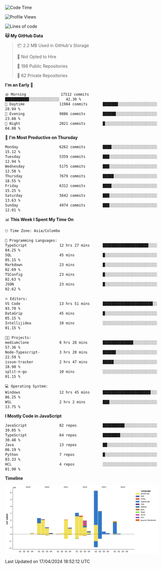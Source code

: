 
<!--START_SECTION:waka-->
![Code Time](http://img.shields.io/badge/Code%20Time-1%2C654%20hrs-blue)

![Profile Views](http://img.shields.io/badge/Profile%20Views-0-blue)

![Lines of code](https://img.shields.io/badge/From%20Hello%20World%20I%27ve%20Written-28.9%20million%20lines%20of%20code-blue)

**🐱 My GitHub Data** 

> 📦 2.2 MB Used in GitHub's Storage 
 > 
> 🚫 Not Opted to Hire
 > 
> 📜 198 Public Repositories 
 > 
> 🔑 62 Private Repositories 
 > 
**I'm an Early 🐤** 

```text
🌞 Morning                17512 commits       ███████████░░░░░░░░░░░░░░   42.30 % 
🌆 Daytime                11984 commits       ███████░░░░░░░░░░░░░░░░░░   28.94 % 
🌃 Evening                9886 commits        ██████░░░░░░░░░░░░░░░░░░░   23.88 % 
🌙 Night                  2021 commits        █░░░░░░░░░░░░░░░░░░░░░░░░   04.88 % 
```
📅 **I'm Most Productive on Thursday** 

```text
Monday                   6262 commits        ████░░░░░░░░░░░░░░░░░░░░░   15.12 % 
Tuesday                  5359 commits        ███░░░░░░░░░░░░░░░░░░░░░░   12.94 % 
Wednesday                5175 commits        ███░░░░░░░░░░░░░░░░░░░░░░   12.50 % 
Thursday                 7679 commits        █████░░░░░░░░░░░░░░░░░░░░   18.55 % 
Friday                   6312 commits        ████░░░░░░░░░░░░░░░░░░░░░   15.25 % 
Saturday                 5642 commits        ███░░░░░░░░░░░░░░░░░░░░░░   13.63 % 
Sunday                   4974 commits        ███░░░░░░░░░░░░░░░░░░░░░░   12.01 % 
```


📊 **This Week I Spent My Time On** 

```text
🕑︎ Time Zone: Asia/Colombo

💬 Programming Languages: 
TypeScript               12 hrs 27 mins      █████████████████████░░░░   84.25 % 
SQL                      45 mins             █░░░░░░░░░░░░░░░░░░░░░░░░   05.15 % 
Markdown                 23 mins             █░░░░░░░░░░░░░░░░░░░░░░░░   02.69 % 
TSConfig                 23 mins             █░░░░░░░░░░░░░░░░░░░░░░░░   02.63 % 
JSON                     23 mins             █░░░░░░░░░░░░░░░░░░░░░░░░   02.62 % 

🔥 Editors: 
VS Code                  13 hrs 51 mins      ███████████████████████░░   93.70 % 
DataGrip                 45 mins             █░░░░░░░░░░░░░░░░░░░░░░░░   05.15 % 
Intellijidea             10 mins             ░░░░░░░░░░░░░░░░░░░░░░░░░   01.15 % 

🐱‍💻 Projects: 
mediumclone              8 hrs 28 mins       ██████████████░░░░░░░░░░░   57.36 % 
Node-Typescript-         3 hrs 20 mins       ██████░░░░░░░░░░░░░░░░░░░   22.59 % 
issue-tracker            2 hrs 47 mins       █████░░░░░░░░░░░░░░░░░░░░   18.90 % 
split-n-go               10 mins             ░░░░░░░░░░░░░░░░░░░░░░░░░   01.15 % 

💻 Operating System: 
Windows                  12 hrs 45 mins      ██████████████████████░░░   86.25 % 
WSL                      2 hrs 2 mins        ███░░░░░░░░░░░░░░░░░░░░░░   13.75 % 
```

**I Mostly Code in JavaScript** 

```text
JavaScript               82 repos            ██████████░░░░░░░░░░░░░░░   39.05 % 
TypeScript               64 repos            ████████░░░░░░░░░░░░░░░░░   30.48 % 
Java                     13 repos            ██░░░░░░░░░░░░░░░░░░░░░░░   06.19 % 
Python                   7 repos             █░░░░░░░░░░░░░░░░░░░░░░░░   03.33 % 
HCL                      4 repos             ░░░░░░░░░░░░░░░░░░░░░░░░░   01.90 % 
```



**Timeline**

![Lines of Code chart](https://raw.githubusercontent.com/ccweerasinghe1994/ccweerasinghe1994/master/assets/bar_graph.png)


 Last Updated on 17/04/2024 18:52:12 UTC
<!--END_SECTION:waka-->
